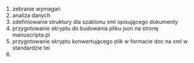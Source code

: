 1. zebranie wymagań
2. analiza danych
3. zdefiniowanie struktury dla szablonu xml opisującego dokumenty
4. przygotowanie skryptu do budowania pliku json na stronę manuscripta.pl
5. przygotowanie skryptu konwertującego plik w formacie doc na xml w standardzie tei
6. 



